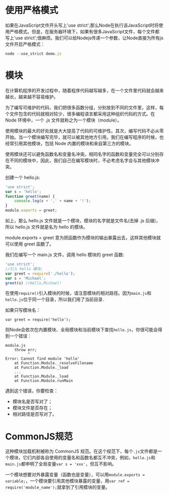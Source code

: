 # 使用严格模式
如果在JavaScript文件开头写上'use strict';那么Node在执行该JavaScript时将使用严格模式。但是，在服务器环境下，如果有很多JavaScript文件，每个文件都写上'use strict';很麻烦。我们可以给Nodejs传递一个参数，让Node直接为所有js文件开启严格模式：

```javascript
node --use_strict demo.js
```

#  模块

在计算机程序的开发过程中，随着程序代码越写越多，在一个文件里代码就会越来越长，越来越不容易维护。

为了编写可维护的代码，我们把很多函数分组，分别放到不同的文件里，这样，每个文件包含的代码就相对较少，很多编程语言都采用这种组织代码的方式。在 Node 环境中，一个 .js 文件就称之为一个模块（module）。

使用模块的最大的好处就是大大提高了代码的可维护性。其次，编写代码不必从零开始。当一个模块编写完毕，就可以被其他地方引用。我们在编写程序的时候，也经常引用其他模块，包括 Node 内置的模块和来自第三方的模块。

使用模块还可以避免函数名和变量名冲突。相同名字的函数和变量完全可以分别存在不同的模块中，因此，我们自己在编写模块时，不必考虑名字会与其他模块冲突。

创建一个 hello.js:

```javascript
'use strict';
var s = 'hello';
function greet(name) {
    console.log(s + ',' + name + '!');
}
module.exports = greet;
```

如上，那么 hello.js 文件就是一个模块，模块的名字就是文件名(去掉 .js 后缀)，所以 hello.js 文件就是名为 hello 的模块。

module.exports = greet 意为把函数作为模块的输出暴露出去，这样其他模块就可以使用 greet 函数了。

我们在编写一个 main.js 文件，调用 hello 模块的 greet 函数:

```javascript
'use strict';
//引入 hello 模块;
var greet = require('./hello');
var s = 'Michael';
greet(s) //Hello,Michael!
```

在使用`require()`引入模块的时候，请注意模块的相对路径。因为`main.js`和`hello.js`位于同一个目录，所以我们用了当前目录`.`

如果只写模块名：

```
var greet = require('hello');
```

则Node会依次在内置模块、全局模块和当前模块下查找`hello.js`，你很可能会得到一个错误：

```
module.js
    throw err;
          ^
Error: Cannot find module 'hello'
    at Function.Module._resolveFilename
    at Function.Module._load
    ...
    at Function.Module._load
    at Function.Module.runMain
```

遇到这个错误，你要检查：

- 模块名是否写对了；
- 模块文件是否存在；
- 相对路径是否写对了。

# CommonJS规范

这种模块加载机制被称为 CommonJS 规范。在这个规范下，每个`.js`文件都是一个模块，它们内部各自使用的变量名和函数名都互不冲突，例如，`hello.js`和`main.js`都申明了全局变量`var s = 'xxx'`，但互不影响。

一个模块想要对外暴露变量（函数也是变量），可以用`module.exports = variable;`，一个模块要引用其他模块暴露的变量，用`var ref = require('module_name');`就拿到了引用模块的变量。

